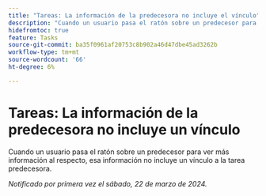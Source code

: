 ```yaml
---
title: "Tareas: La información de la predecesora no incluye el vínculo"
description: "Cuando un usuario pasa el ratón sobre un predecesor para ver más información al respecto, esa información no incluye un vínculo a la tarea predecesora."
hidefromtoc: true
feature: Tasks
source-git-commit: ba35f0961af20753c8b902a46d47dbe45ad3262b
workflow-type: tm+mt
source-wordcount: '66'
ht-degree: 6%

---
```



# Tareas: La información de la predecesora no incluye un vínculo

Cuando un usuario pasa el ratón sobre un predecesor para ver más información al respecto, esa información no incluye un vínculo a la tarea predecesora.

_Notificado por primera vez el sábado, 22 de marzo de 2024._

